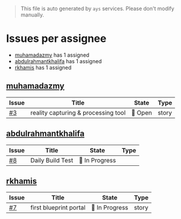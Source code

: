 > This file is auto generated by `ays` services. Please don't modify manually.

# Issues per assignee
- [muhamadazmy](#muhamadazmy) has 1 assigned
- [abdulrahmantkhalifa](#abdulrahmantkhalifa) has 1 assigned
- [rkhamis](#rkhamis) has 1 assigned



## [muhamadazmy](https://github.com/muhamadazmy)

|Issue|Title|State|Type|
|-----|-----|-----|----|
|[#3](https://github.com/jumpscale/home/issues/3)|reality capturing & processing tool|:red_circle: Open|story|


## [abdulrahmantkhalifa](https://github.com/abdulrahmantkhalifa)

|Issue|Title|State|Type|
|-----|-----|-----|----|
|[#8](https://github.com/jumpscale/home/issues/8)|Daily Build Test|:large_blue_circle: In Progress||


## [rkhamis](https://github.com/rkhamis)

|Issue|Title|State|Type|
|-----|-----|-----|----|
|[#7](https://github.com/jumpscale/home/issues/7)|first blueprint portal|:large_blue_circle: In Progress|story|

